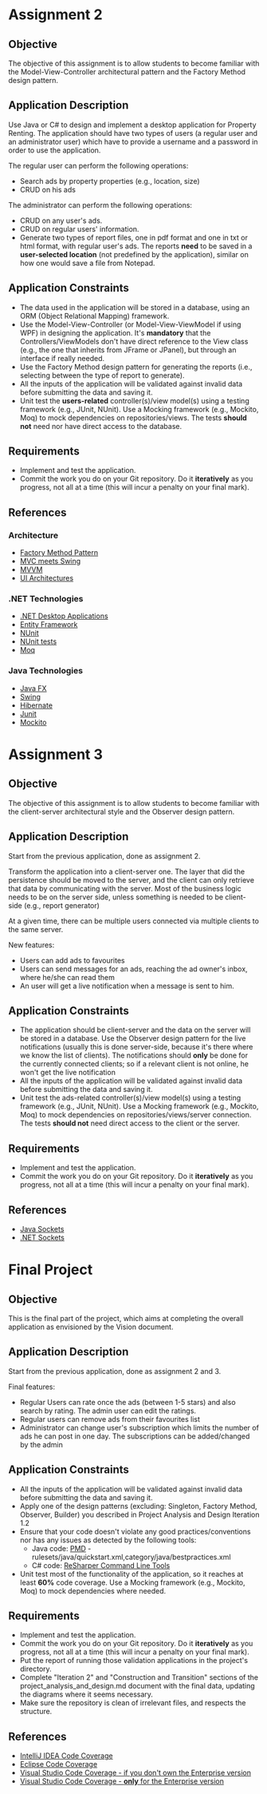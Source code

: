 # Assignment 2

## Objective
The objective of this assignment is to allow students to become familiar with the Model-View-Controller architectural pattern and the Factory Method design pattern.

## Application Description
Use Java or C# to design and implement a desktop application for Property Renting. The application should have two types of users (a regular user and an administrator user) which have to provide a username and a password in order to use the application.

The regular user can perform the following operations:
* Search ads by property properties (e.g., location, size)
* CRUD on his ads

The administrator can perform the following operations:
* CRUD on any user's ads.
* CRUD on regular users' information.
* Generate two types of report files, one in pdf format and one in txt or html format, with regular user's ads. The reports **need** to be saved in a **user-selected location** (not predefined by the application), similar on how one would save a file from Notepad.

## Application Constraints
* The data used in the application will be stored in a database, using an ORM (Object Relational Mapping) framework.
* Use the Model-View-Controller (or Model-View-ViewModel if using WPF) in designing the application. It's **mandatory** that the Controllers/ViewModels don't have direct reference to the View class (e.g., the one that inherits from JFrame or JPanel), but through an interface if really needed.
* Use the Factory Method design pattern for generating the reports (i.e., selecting between the type of report to generate).
* All the inputs of the application will be validated against invalid data before submitting the data and saving it.
* Unit test the **users-related** controller(s)/view model(s) using a testing framework (e.g., JUnit, NUnit). Use a Mocking framework (e.g., Mockito, Moq) to mock dependencies on repositories/views. The tests **should not** need nor have direct access to the database.

## Requirements
* Implement and test the application.
* Commit the work you do on your Git repository. Do it **iteratively** as you progress, not all at a time (this will incur a penalty on your final mark).

## References
### Architecture
* [Factory Method Pattern](https://sourcemaking.com/design_patterns/factory_method)
* [MVC meets Swing](https://www.javaworld.com/article/2076632/core-java/mvc-meets-swing.html)
* [MVVM](https://msdn.microsoft.com/en-us/magazine/dd419663.aspx)
* [UI Architectures](https://martinfowler.com/eaaDev/uiArchs.html)

### .NET Technologies
* [.NET Desktop Applications](https://msdn.microsoft.com/en-us/library/54xbah2z(v=vs.110).aspx)
* [Entity Framework](https://msdn.microsoft.com/en-us/library/aa937723(v=vs.113).aspx)
* [NUnit](https://github.com/nunit/docs/wiki/Installation)
* [NUnit tests](https://github.com/nunit/docs/wiki/TestFixture-Attribute)
* [Moq](https://github.com/Moq/moq4/wiki/Quickstart)

### Java Technologies
* [Java FX](https://www.jetbrains.com/help/idea/javafx.html)
* [Swing](http://docs.oracle.com/javase/tutorial/uiswing/)
* [Hibernate](https://docs.jboss.org/hibernate/orm/current/quickstart/html_single/#tutorial_annotations)
* [Junit](https://junit.org/junit5/docs/current/user-guide/)
* [Mockito](http://site.mockito.org/#how)

# Assignment 3

## Objective
The objective of this assignment is to allow students to become familiar with the client-server architectural style and the Observer design pattern.

## Application Description
Start from the previous application, done as assignment 2.

Transform the application into a client-server one. The layer that did the persistence should be moved to the server, and the client can only retrieve that data by communicating with the server. Most of the business logic needs to be on the server side, unless something is needed to be client-side (e.g., report generator)

At a given time, there can be multiple users connected via multiple clients to the same server.

New features:
* Users can add ads to favourites
* Users can send messages for an ads, reaching the ad owner's inbox, where he/she can read them
* An user will get a live notification when a message is sent to him.

## Application Constraints
* The application should be client-server and the data on the server will be stored in a database. Use the Observer design pattern for the live notifications (usually this is done server-side, because it's there where we know the list of clients). The notifications should **only** be done for the currently connected clients; so if a relevant client is not online, he won't get the live notification
* All the inputs of the application will be validated against invalid data before submitting the data and saving it.
* Unit test the ads-related controller(s)/view model(s) using a testing framework (e.g., JUnit, NUnit). Use a Mocking framework (e.g., Mockito, Moq) to mock dependencies on repositories/views/server connection. The tests **should not** need direct access to the client or the server.

## Requirements
* Implement and test the application.
* Commit the work you do on your Git repository. Do it **iteratively** as you progress, not all at a time (this will incur a penalty on your final mark).

## References
* [Java Sockets](http://download.oracle.com/javase/tutorial/networking/sockets/index.html)
* [.NET Sockets](https://docs.microsoft.com/en-us/dotnet/framework/network-programming/socket-code-examples)


# Final Project

## Objective
This is the final part of the project, which aims at completing the overall application as envisioned by the Vision document.

## Application Description
Start from the previous application, done as assignment 2 and 3.

Final features:
* Regular Users can rate once the ads (between 1-5 stars) and also search by rating. The admin user can edit the ratings.
* Regular users can remove ads from their favourites list
* Administrator can change user's subscription which limits the number of ads he can post in one day. The subscriptions can be added/changed by the admin

## Application Constraints
* All the inputs of the application will be validated against invalid data before submitting the data and saving it.
* Apply one of the design patterns (excluding: Singleton, Factory Method, Observer, Builder) you described in Project Analysis and Design Iteration 1.2
* Ensure that your code doesn't violate any good practices/conventions nor has any issues as detected by the following tools:
  * Java code: [PMD](https://pmd.github.io/#windows) - rulesets/java/quickstart.xml,category/java/bestpractices.xml
  * C# code: [ReSharper Command Line Tools](https://www.jetbrains.com/resharper/download/index.html#section=resharper-clt)
* Unit test most of the functionality of the application, so it reaches at least **60%** code coverage. Use a Mocking framework (e.g., Mockito, Moq) to mock dependencies where needed.

## Requirements
* Implement and test the application.
* Commit the work you do on your Git repository. Do it **iteratively** as you progress, not all at a time (this will incur a penalty on your final mark).
* Put the report of running those validation applications in the project's directory.
* Complete "Iteration 2" and "Construction and Transition" sections of the project_analysis_and_design.md document with the final data, updating the diagrams where it seems necessary.
* Make sure the repository is clean of irrelevant files, and respects the structure.

## References
* [IntelliJ IDEA Code Coverage](https://www.jetbrains.com/help/idea/code-coverage.html)
* [Eclipse Code Coverage](https://www.eclemma.org/)
* [Visual Studio Code Coverage - if you don't own the Enterprise version](https://marketplace.visualstudio.com/items?itemName=axodox1.AxoCover&showQnADialog=true)
* [Visual Studio Code Coverage - **only** for the Enterprise version](https://msdn.microsoft.com/en-us/library/dd537628.aspx)
